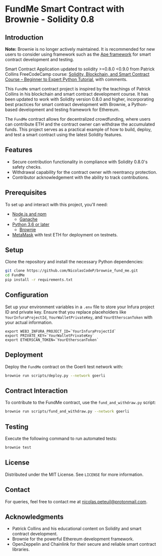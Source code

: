 # FundMe Smart Contract with Brownie - Solidity 0.8

## Introduction

**Note:** Brownie is no longer actively maintained. It is recommended for new users to consider using framework such as the [Ape framework](https://github.com/ApeWorX/ape) for smart contract development and testing.

Smart Contract Application updated to solidity >=0.8.0 <0.9.0 from Patrick Collins FreeCodeCamp course: [Solidity, Blockchain, and Smart Contract Course – Beginner to Expert Python Tutorial](https://www.youtube.com/watch?v=M576WGiDBdQ&t=27270s), with comments.

This `FundMe` smart contract project is inspired by the teachings of Patrick Collins in his blockchain and smart contract development course. It has been updated to work with Solidity version 0.8.0 and higher, incorporating best practices for smart contract development with Brownie, a Python-based development and testing framework for Ethereum.

The `FundMe` contract allows for decentralized crowdfunding, where users can contribute ETH and the contract owner can withdraw the accumulated funds. This project serves as a practical example of how to build, deploy, and test a smart contract using the latest Solidity features.

## Features

- Secure contribution functionality in compliance with Solidity 0.8.0's safety checks.
- Withdrawal capability for the contract owner with reentrancy protection.
- Contributor acknowledgement with the ability to track contributions.

## Prerequisites

To set up and interact with this project, you'll need:

- [Node.js and npm](https://nodejs.org/)
  - [Ganache](https://github.com/trufflesuite/ganache)
- [Python 3.6 or later](https://www.python.org/downloads/)
  - [Brownie](https://eth-brownie.readthedocs.io/en/stable/install.html)
- [MetaMask](https://metamask.io) with test ETH for deployment on testnets.

## Setup

Clone the repository and install the necessary Python dependencies:

```bash
git clone https://github.com/NicolasCodeP/brownie_fund_me.git
cd FundMe
pip install -r requirements.txt
```

## Configuration

Set up your environment variables in a `.env` file to store your Infura project ID and private key.
Ensure that you replace placeholders like `YourInfuraProjectId`, `YourWalletPrivateKey`, and `YourEtherscanToken` with your actual information.

```plaintext
export WEB3_INFURA_PROJECT_ID=`YourInfuraProjectId`
export PRIVATE_KEY=`YourWalletPrivateKey`
export ETHERSCAN_TOKEN=`YourEtherscanToken`
```

## Deployment

Deploy the `FundMe` contract on the Goerli test network with:

```bash
brownie run scripts/deploy.py --network goerli
```

## Contract Interaction

To contribute to the FundMe contract, use the `fund_and_withdraw.py` script:

```bash
brownie run scripts/fund_and_withdraw.py --network goerli
```

## Testing

Execute the following command to run automated tests:

```bash
brownie test
```

## License

Distributed under the MIT License. See `LICENSE` for more information.

## Contact

For queries, feel free to contact me at <nicolas.peteuil@protonmail.com>.

## Acknowledgments

- Patrick Collins and his educational content on Solidity and smart contract development.
- Brownie for the powerful Ethereum development framework.
- OpenZeppelin and Chainlink for their secure and reliable smart contract libraries.

```note
 ```
